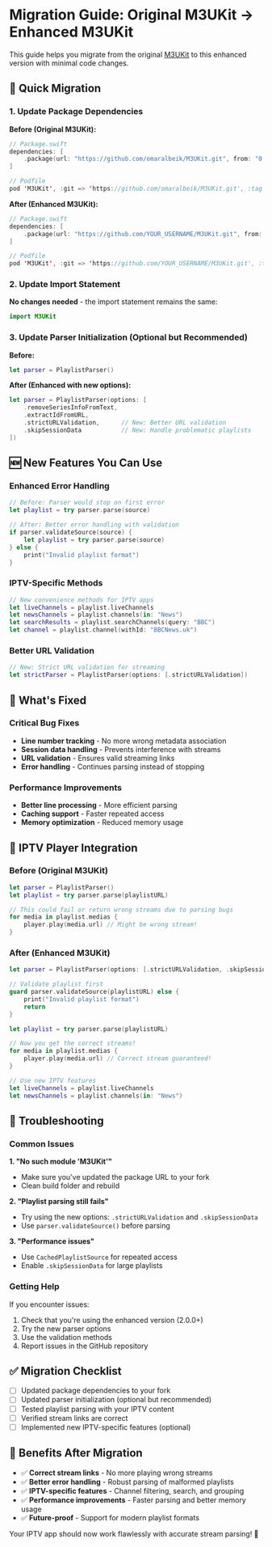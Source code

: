 # Migration Guide: Original M3UKit → Enhanced M3UKit

This guide helps you migrate from the original [M3UKit](https://github.com/omaralbeik/M3UKit) to this enhanced version with minimal code changes.

## 🔄 Quick Migration

### 1. Update Package Dependencies

**Before (Original M3UKit):**
```swift
// Package.swift
dependencies: [
    .package(url: "https://github.com/omaralbeik/M3UKit.git", from: "0.8.1")
]

// Podfile
pod 'M3UKit', :git => 'https://github.com/omaralbeik/M3UKit.git', :tag => '0.8.1'
```

**After (Enhanced M3UKit):**
```swift
// Package.swift
dependencies: [
    .package(url: "https://github.com/YOUR_USERNAME/M3UKit.git", from: "2.0.0")
]

// Podfile
pod 'M3UKit', :git => 'https://github.com/YOUR_USERNAME/M3UKit.git', :tag => '2.0.0'
```

### 2. Update Import Statement

**No changes needed** - the import statement remains the same:
```swift
import M3UKit
```

### 3. Update Parser Initialization (Optional but Recommended)

**Before:**
```swift
let parser = PlaylistParser()
```

**After (Enhanced with new options):**
```swift
let parser = PlaylistParser(options: [
    .removeSeriesInfoFromText,
    .extractIdFromURL,
    .strictURLValidation,      // New: Better URL validation
    .skipSessionData           // New: Handle problematic playlists
])
```

## 🆕 New Features You Can Use

### Enhanced Error Handling
```swift
// Before: Parser would stop on first error
let playlist = try parser.parse(source)

// After: Better error handling with validation
if parser.validateSource(source) {
    let playlist = try parser.parse(source)
} else {
    print("Invalid playlist format")
}
```

### IPTV-Specific Methods
```swift
// New convenience methods for IPTV apps
let liveChannels = playlist.liveChannels
let newsChannels = playlist.channels(in: "News")
let searchResults = playlist.searchChannels(query: "BBC")
let channel = playlist.channel(withId: "BBCNews.uk")
```

### Better URL Validation
```swift
// New: Strict URL validation for streaming
let strictParser = PlaylistParser(options: [.strictURLValidation])
```

## 🐛 What's Fixed

### Critical Bug Fixes
- **Line number tracking** - No more wrong metadata association
- **Session data handling** - Prevents interference with streams
- **URL validation** - Ensures valid streaming links
- **Error handling** - Continues parsing instead of stopping

### Performance Improvements
- **Better line processing** - More efficient parsing
- **Caching support** - Faster repeated access
- **Memory optimization** - Reduced memory usage

## 📱 IPTV Player Integration

### Before (Original M3UKit)
```swift
let parser = PlaylistParser()
let playlist = try parser.parse(playlistURL)

// This could fail or return wrong streams due to parsing bugs
for media in playlist.medias {
    player.play(media.url) // Might be wrong stream!
}
```

### After (Enhanced M3UKit)
```swift
let parser = PlaylistParser(options: [.strictURLValidation, .skipSessionData])

// Validate playlist first
guard parser.validateSource(playlistURL) else {
    print("Invalid playlist format")
    return
}

let playlist = try parser.parse(playlistURL)

// Now you get the correct streams!
for media in playlist.medias {
    player.play(media.url) // Correct stream guaranteed!
}

// Use new IPTV features
let liveChannels = playlist.liveChannels
let newsChannels = playlist.channels(in: "News")
```

## 🔧 Troubleshooting

### Common Issues

**1. "No such module 'M3UKit'"**
- Make sure you've updated the package URL to your fork
- Clean build folder and rebuild

**2. "Playlist parsing still fails"**
- Try using the new options: `.strictURLValidation` and `.skipSessionData`
- Use `parser.validateSource()` before parsing

**3. "Performance issues"**
- Use `CachedPlaylistSource` for repeated access
- Enable `.skipSessionData` for large playlists

### Getting Help

If you encounter issues:
1. Check that you're using the enhanced version (2.0.0+)
2. Try the new parser options
3. Use the validation methods
4. Report issues in the GitHub repository

## ✅ Migration Checklist

- [ ] Updated package dependencies to your fork
- [ ] Updated parser initialization (optional but recommended)
- [ ] Tested playlist parsing with your IPTV content
- [ ] Verified stream links are correct
- [ ] Implemented new IPTV-specific features (optional)

## 🎯 Benefits After Migration

- ✅ **Correct stream links** - No more playing wrong streams
- ✅ **Better error handling** - Robust parsing of malformed playlists
- ✅ **IPTV-specific features** - Channel filtering, search, and grouping
- ✅ **Performance improvements** - Faster parsing and better memory usage
- ✅ **Future-proof** - Support for modern playlist formats

Your IPTV app should now work flawlessly with accurate stream parsing! 🚀

